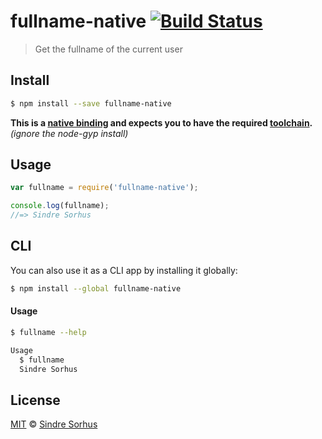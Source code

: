 # fullname-native [![Build Status](https://travis-ci.org/sindresorhus/fullname-native.svg?branch=master)](https://travis-ci.org/sindresorhus/fullname-native)

> Get the fullname of the current user


## Install

```bash
$ npm install --save fullname-native
```

**This is a [native binding](http://nodejs.org/api/addons.html) and expects you to have the required [toolchain](https://github.com/TooTallNate/node-gyp#installation).** *(ignore the node-gyp install)*


## Usage

```js
var fullname = require('fullname-native');

console.log(fullname);
//=> Sindre Sorhus
```


## CLI

You can also use it as a CLI app by installing it globally:

```bash
$ npm install --global fullname-native
```

#### Usage

```bash
$ fullname --help

Usage
  $ fullname
  Sindre Sorhus
```


## License

[MIT](http://opensource.org/licenses/MIT) © [Sindre Sorhus](http://sindresorhus.com)
